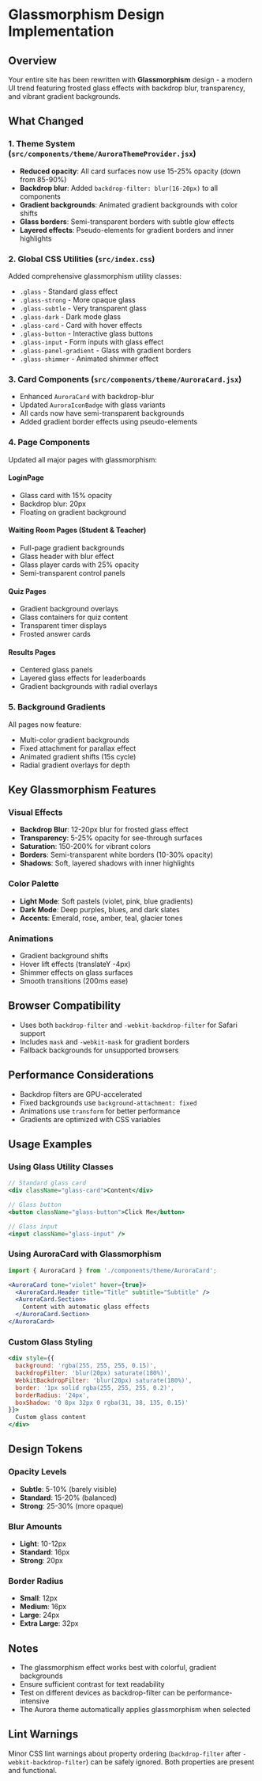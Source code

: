 # Glassmorphism Design Implementation

## Overview
Your entire site has been rewritten with **Glassmorphism** design - a modern UI trend featuring frosted glass effects with backdrop blur, transparency, and vibrant gradient backgrounds.

## What Changed

### 1. **Theme System** (`src/components/theme/AuroraThemeProvider.jsx`)
- **Reduced opacity**: All card surfaces now use 15-25% opacity (down from 85-90%)
- **Backdrop blur**: Added `backdrop-filter: blur(16-20px)` to all components
- **Gradient backgrounds**: Animated gradient backgrounds with color shifts
- **Glass borders**: Semi-transparent borders with subtle glow effects
- **Layered effects**: Pseudo-elements for gradient borders and inner highlights

### 2. **Global CSS Utilities** (`src/index.css`)
Added comprehensive glassmorphism utility classes:
- `.glass` - Standard glass effect
- `.glass-strong` - More opaque glass
- `.glass-subtle` - Very transparent glass
- `.glass-dark` - Dark mode glass
- `.glass-card` - Card with hover effects
- `.glass-button` - Interactive glass buttons
- `.glass-input` - Form inputs with glass effect
- `.glass-panel-gradient` - Glass with gradient borders
- `.glass-shimmer` - Animated shimmer effect

### 3. **Card Components** (`src/components/theme/AuroraCard.jsx`)
- Enhanced `AuroraCard` with backdrop-blur
- Updated `AuroraIconBadge` with glass variants
- All cards now have semi-transparent backgrounds
- Added gradient border effects using pseudo-elements

### 4. **Page Components**
Updated all major pages with glassmorphism:

#### **LoginPage**
- Glass card with 15% opacity
- Backdrop blur: 20px
- Floating on gradient background

#### **Waiting Room Pages** (Student & Teacher)
- Full-page gradient backgrounds
- Glass header with blur effect
- Glass player cards with 25% opacity
- Semi-transparent control panels

#### **Quiz Pages**
- Gradient background overlays
- Glass containers for quiz content
- Transparent timer displays
- Frosted answer cards

#### **Results Pages**
- Centered glass panels
- Layered glass effects for leaderboards
- Gradient backgrounds with radial overlays

### 5. **Background Gradients**
All pages now feature:
- Multi-color gradient backgrounds
- Fixed attachment for parallax effect
- Animated gradient shifts (15s cycle)
- Radial gradient overlays for depth

## Key Glassmorphism Features

### Visual Effects
- **Backdrop Blur**: 12-20px blur for frosted glass effect
- **Transparency**: 5-25% opacity for see-through surfaces
- **Saturation**: 150-200% for vibrant colors
- **Borders**: Semi-transparent white borders (10-30% opacity)
- **Shadows**: Soft, layered shadows with inner highlights

### Color Palette
- **Light Mode**: Soft pastels (violet, pink, blue gradients)
- **Dark Mode**: Deep purples, blues, and dark slates
- **Accents**: Emerald, rose, amber, teal, glacier tones

### Animations
- Gradient background shifts
- Hover lift effects (translateY -4px)
- Shimmer effects on glass surfaces
- Smooth transitions (200ms ease)

## Browser Compatibility
- Uses both `backdrop-filter` and `-webkit-backdrop-filter` for Safari support
- Includes `mask` and `-webkit-mask` for gradient borders
- Fallback backgrounds for unsupported browsers

## Performance Considerations
- Backdrop filters are GPU-accelerated
- Fixed backgrounds use `background-attachment: fixed`
- Animations use `transform` for better performance
- Gradients are optimized with CSS variables

## Usage Examples

### Using Glass Utility Classes
```jsx
// Standard glass card
<div className="glass-card">Content</div>

// Glass button
<button className="glass-button">Click Me</button>

// Glass input
<input className="glass-input" />
```

### Using AuroraCard with Glassmorphism
```jsx
import { AuroraCard } from './components/theme/AuroraCard';

<AuroraCard tone="violet" hover={true}>
  <AuroraCard.Header title="Title" subtitle="Subtitle" />
  <AuroraCard.Section>
    Content with automatic glass effects
  </AuroraCard.Section>
</AuroraCard>
```

### Custom Glass Styling
```jsx
<div style={{
  background: 'rgba(255, 255, 255, 0.15)',
  backdropFilter: 'blur(20px) saturate(180%)',
  WebkitBackdropFilter: 'blur(20px) saturate(180%)',
  border: '1px solid rgba(255, 255, 255, 0.2)',
  borderRadius: '24px',
  boxShadow: '0 8px 32px 0 rgba(31, 38, 135, 0.15)'
}}>
  Custom glass content
</div>
```

## Design Tokens

### Opacity Levels
- **Subtle**: 5-10% (barely visible)
- **Standard**: 15-20% (balanced)
- **Strong**: 25-30% (more opaque)

### Blur Amounts
- **Light**: 10-12px
- **Standard**: 16px
- **Strong**: 20px

### Border Radius
- **Small**: 12px
- **Medium**: 16px
- **Large**: 24px
- **Extra Large**: 32px

## Notes
- The glassmorphism effect works best with colorful, gradient backgrounds
- Ensure sufficient contrast for text readability
- Test on different devices as backdrop-filter can be performance-intensive
- The Aurora theme automatically applies glassmorphism when selected

## Lint Warnings
Minor CSS lint warnings about property ordering (`backdrop-filter` after `-webkit-backdrop-filter`) can be safely ignored. Both properties are present and functional.
